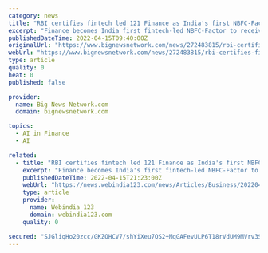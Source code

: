 ```yaml
---
category: news
title: "RBI certifies fintech led 121 Finance as India's first NBFC-Factor, after revised Registration of Factors Regulations (2022)"
excerpt: "Finance becomes India first fintech-led NBFC-Factor to receive the Certificate of Registration under Registration of Factors Reserve Bank Regulations 2"
publishedDateTime: 2022-04-15T09:40:00Z
originalUrl: "https://www.bignewsnetwork.com/news/272483815/rbi-certifies-fintech-led-121-finance-as-india-first-nbfc-factor-after-revised-registration-of-factors-regulations-2022"
webUrl: "https://www.bignewsnetwork.com/news/272483815/rbi-certifies-fintech-led-121-finance-as-india-first-nbfc-factor-after-revised-registration-of-factors-regulations-2022"
type: article
quality: 0
heat: 0
published: false

provider:
  name: Big News Network.com
  domain: bignewsnetwork.com

topics:
  - AI in Finance
  - AI

related:
  - title: "RBI certifies fintech led 121 Finance as India's first NBFC-Factor, after revised Registration of Factors Regulations (2022)"
    excerpt: "Finance becomes India's first fintech-led NBFC-Factor to receive the Certificate of Registration under Registration of Factors (Reserve Bank) Regulations, 2022. The NBFC-Factor addresses the most significant challenge most businesses suffer from,"
    publishedDateTime: 2022-04-15T21:23:00Z
    webUrl: "https://news.webindia123.com/news/Articles/Business/20220415/3931501.html"
    type: article
    provider:
      name: Webindia 123
      domain: webindia123.com
    quality: 0

secured: "SJGliqHo20zcc/GKZOHCV7/shYiXeu7QS2+MqGAFevULP6T18rVdUM9MVrv3SmbwDUqC6JXGWhecHVCNTS/ydbX3TYq5UsWgZjQzExnUPzUT1y0lozEn+kpaLWYl+m/m4N9+EI99WTKlaq1Mb7xZPYIM45JX02JVKSB/U3QolSq9gQSE8zFb7uh8VcQEck5Rn+PG+NZfjLAUNTZ3214WrkoC8KhP4AfoVSyCUQ5EGmtp7blTph0iBG+l/NkPROv3LsnSRaN/0oOasBIB57f/Sp7Z23PHzuZqrjwzvt7CT5RuBYqGggDcPVS8HKKDxZIBqoC4ofkhEW3qAUE0Gy/v7wireEEUYbFnxhd3jzamOWE=;ULDoyNfYW/CnWbDanL2Opg=="
---
```


